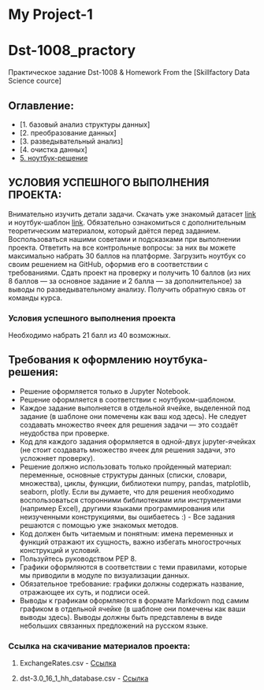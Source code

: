 # My Project-1
# Dst-1008_practory
Практическое задание Dst-1008 &amp; Homework 
From the [Skillfactory Data Science cource]

## Оглавление:

* [1. базовый анализ структуры данных]
* [2. преобразование данных]
* [3. разведывательный анализ]
* [4. очистка данных]
* [5. ноутбук-решение](https://github.com/sgt-A1arik/Dst-1008_practory/blob/main/Project_1/Project-1._final.ipynb)


## УСЛОВИЯ УСПЕШНОГО ВЫПОЛНЕНИЯ ПРОЕКТА:
Внимательно изучить детали задачи.
Скачать уже знакомый датасет [link](https://drive.google.com/file/d/1Kb78mAWYKcYlellTGhIjPI-bCcKbGuTn/view?usp=sharing) и ноутбук-шаблон [link](https://lms.skillfactory.ru/assets/courseware/v1/1577d067038f8073197105c174f05822/asset-v1:SkillFactory+DST-3.0+28FEB2021+type@asset+block/Project-1._Ноутбук-шаблон.ipynb).
Обязательно ознакомиться с дополнительным теоретическим материалом, который даётся перед заданием.
Воспользоваться нашими советами и подсказками при выполнении проекта.
Ответить на все контрольные вопросы: за них вы можете максимально набрать 30 баллов на платформе.
Загрузить ноутбук со своим решением на GitHub, оформив его в соответствии с требованиями.
Сдать проект на проверку и получить 10 баллов (из них 8 баллов — за основное задание и 2 балла — за дополнительное) за выводы по разведывательному анализу.
Получить обратную связь от команды курса.


### Условия успешного выполнения проекта
Необходимо набрать 21 балл из 40 возможных.


## Требования к оформлению ноутбука-решения:

- Решение оформляется только в Jupyter Notebook.
- Решение оформляется в соответствии с ноутбуком-шаблоном.
- Каждое задание выполняется в отдельной ячейке, выделенной под задание (в шаблоне они помечены как ваш код здесь). Не следует создавать множество ячеек для решения задачи — это создаёт неудобства при проверке.
- Код для каждого задания оформляется в одной-двух jupyter-ячейках (не стоит создавать множество ячеек для решения задачи, это усложняет проверку).
- Решение должно использовать только пройденный материал: переменные, основные структуры данных (списки, словари, множества), циклы, функции, библиотеки numpy, pandas, matplotlib, seaborn, plotly. Если вы думаете, что для решения необходимо воспользоваться сторонними библиотеками или инструментами (например Excel), другими языками программирования или неизученными конструкциями, вы ошибаетесь :) - Все задания решаются с помощью уже знакомых методов.
- Код должен быть читаемым и понятным: имена переменных и функций отражают их сущность, важно избегать многострочных конструкций и условий.
- Пользуйтесь руководством PEP 8.
- Графики оформляются в соответствии с теми правилами, которые мы приводили в модуле по визуализации данных.
- Обязательное требование: графики должны содержать название, отражающее их суть, и подписи осей.
- Выводы к графикам оформляются в формате Markdown под самим графиком в отдельной ячейке (в шаблоне они помечены как ваши выводы здесь). Выводы должны быть представлены в виде небольших связанных предложений на русском языке.

### Ссылка на скачивание материалов проекта:

1. ExchangeRates.csv - [Cсылка](https://drive.google.com/file/d/1hIkK6eqxZM4GEYmIG7CxIEGiyc1a4FY0/view?usp=sharing)

2. dst-3.0_16_1_hh_database.csv - [Ссылка](https://drive.google.com/file/d/1iuPpiUVvi_enm1Cja0VyWtRt_qAE0J38/view?usp=sharing)

